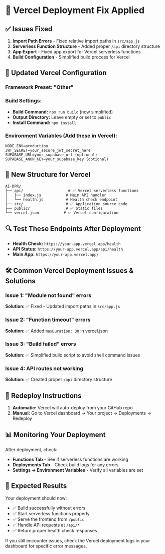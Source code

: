 # 🔧 Vercel Deployment Fix Applied

## ✅ Issues Fixed

1. **Import Path Errors** - Fixed relative import paths in `src/app.js`
2. **Serverless Function Structure** - Added proper `/api` directory structure
3. **App Export** - Fixed app export for Vercel serverless functions
4. **Build Configuration** - Simplified build process for Vercel

## 🚀 Updated Vercel Configuration

### Framework Preset: **"Other"**

### Build Settings:
- **Build Command:** `npm run build` (now simplified)
- **Output Directory:** Leave empty or set to `public`
- **Install Command:** `npm install`

### Environment Variables (Add these in Vercel):
```
NODE_ENV=production
JWT_SECRET=your_secure_jwt_secret_here
SUPABASE_URL=your_supabase_url (optional)
SUPABASE_ANON_KEY=your_supabase_key (optional)
```

## 📁 New Structure for Vercel

```
AI-DPR/
├── api/                    # ✅ Vercel serverless functions
│   ├── index.js           # Main API handler
│   └── health.js          # Health check endpoint
├── src/                   # ✅ Application source code
├── public/                # ✅ Static files
└── vercel.json           # ✅ Vercel configuration
```

## 🔍 Test These Endpoints After Deployment

- **Health Check:** `https://your-app.vercel.app/health`
- **API Status:** `https://your-app.vercel.app/api/health`
- **Main App:** `https://your-app.vercel.app/`

## 🛠️ Common Vercel Deployment Issues & Solutions

### Issue 1: "Module not found" errors
**Solution:** ✅ Fixed - Updated import paths in `src/app.js`

### Issue 2: "Function timeout" errors  
**Solution:** ✅ Added `maxDuration: 30` in vercel.json

### Issue 3: "Build failed" errors
**Solution:** ✅ Simplified build script to avoid shell command issues

### Issue 4: API routes not working
**Solution:** ✅ Created proper `/api` directory structure

## 🔄 Redeploy Instructions

1. **Automatic:** Vercel will auto-deploy from your GitHub repo
2. **Manual:** Go to Vercel dashboard → Your project → Deployments → Redeploy

## 📊 Monitoring Your Deployment

After deployment, check:
- **Functions Tab** - See if serverless functions are working
- **Deployments Tab** - Check build logs for any errors
- **Settings → Environment Variables** - Verify all variables are set

## 🎯 Expected Results

Your deployment should now:
- ✅ Build successfully without errors
- ✅ Start serverless functions properly
- ✅ Serve the frontend from `/public`
- ✅ Handle API requests at `/api/*`
- ✅ Return proper health check responses

If you still encounter issues, check the Vercel deployment logs in your dashboard for specific error messages.